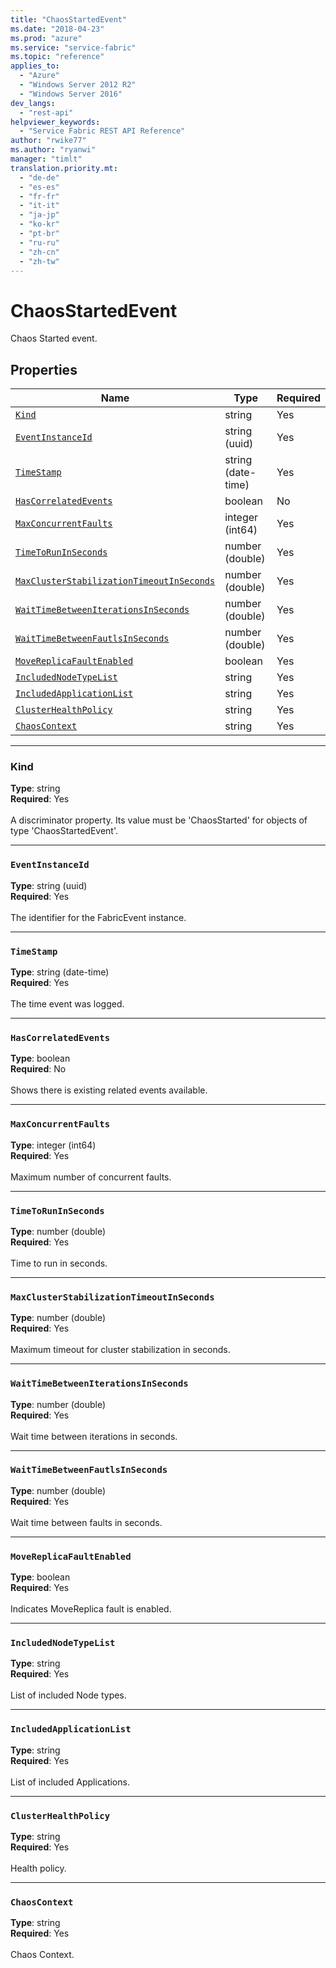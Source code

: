 ```yaml
---
title: "ChaosStartedEvent"
ms.date: "2018-04-23"
ms.prod: "azure"
ms.service: "service-fabric"
ms.topic: "reference"
applies_to: 
  - "Azure"
  - "Windows Server 2012 R2"
  - "Windows Server 2016"
dev_langs: 
  - "rest-api"
helpviewer_keywords: 
  - "Service Fabric REST API Reference"
author: "rwike77"
ms.author: "ryanwi"
manager: "timlt"
translation.priority.mt: 
  - "de-de"
  - "es-es"
  - "fr-fr"
  - "it-it"
  - "ja-jp"
  - "ko-kr"
  - "pt-br"
  - "ru-ru"
  - "zh-cn"
  - "zh-tw"
---
```

# ChaosStartedEvent

Chaos Started event.

## Properties
| Name | Type | Required |
| --- | --- | --- |
| [`Kind`](#kind) | string | Yes |
| [`EventInstanceId`](#eventinstanceid) | string (uuid) | Yes |
| [`TimeStamp`](#timestamp) | string (date-time) | Yes |
| [`HasCorrelatedEvents`](#hascorrelatedevents) | boolean | No |
| [`MaxConcurrentFaults`](#maxconcurrentfaults) | integer (int64) | Yes |
| [`TimeToRunInSeconds`](#timetoruninseconds) | number (double) | Yes |
| [`MaxClusterStabilizationTimeoutInSeconds`](#maxclusterstabilizationtimeoutinseconds) | number (double) | Yes |
| [`WaitTimeBetweenIterationsInSeconds`](#waittimebetweeniterationsinseconds) | number (double) | Yes |
| [`WaitTimeBetweenFautlsInSeconds`](#waittimebetweenfautlsinseconds) | number (double) | Yes |
| [`MoveReplicaFaultEnabled`](#movereplicafaultenabled) | boolean | Yes |
| [`IncludedNodeTypeList`](#includednodetypelist) | string | Yes |
| [`IncludedApplicationList`](#includedapplicationlist) | string | Yes |
| [`ClusterHealthPolicy`](#clusterhealthpolicy) | string | Yes |
| [`ChaosContext`](#chaoscontext) | string | Yes |

____
### Kind
__Type__: string <br/>
__Required__: Yes <br/>
<br/>
A discriminator property. Its value must be 'ChaosStarted' for objects of type 'ChaosStartedEvent'.

____
### `EventInstanceId`
__Type__: string (uuid) <br/>
__Required__: Yes<br/>
<br/>
The identifier for the FabricEvent instance.

____
### `TimeStamp`
__Type__: string (date-time) <br/>
__Required__: Yes<br/>
<br/>
The time event was logged.

____
### `HasCorrelatedEvents`
__Type__: boolean <br/>
__Required__: No<br/>
<br/>
Shows there is existing related events available.

____
### `MaxConcurrentFaults`
__Type__: integer (int64) <br/>
__Required__: Yes<br/>
<br/>
Maximum number of concurrent faults.

____
### `TimeToRunInSeconds`
__Type__: number (double) <br/>
__Required__: Yes<br/>
<br/>
Time to run in seconds.

____
### `MaxClusterStabilizationTimeoutInSeconds`
__Type__: number (double) <br/>
__Required__: Yes<br/>
<br/>
Maximum timeout for cluster stabilization in seconds.

____
### `WaitTimeBetweenIterationsInSeconds`
__Type__: number (double) <br/>
__Required__: Yes<br/>
<br/>
Wait time between iterations in seconds.

____
### `WaitTimeBetweenFautlsInSeconds`
__Type__: number (double) <br/>
__Required__: Yes<br/>
<br/>
Wait time between faults in seconds.

____
### `MoveReplicaFaultEnabled`
__Type__: boolean <br/>
__Required__: Yes<br/>
<br/>
Indicates MoveReplica fault is enabled.

____
### `IncludedNodeTypeList`
__Type__: string <br/>
__Required__: Yes<br/>
<br/>
List of included Node types.

____
### `IncludedApplicationList`
__Type__: string <br/>
__Required__: Yes<br/>
<br/>
List of included Applications.

____
### `ClusterHealthPolicy`
__Type__: string <br/>
__Required__: Yes<br/>
<br/>
Health policy.

____
### `ChaosContext`
__Type__: string <br/>
__Required__: Yes<br/>
<br/>
Chaos Context.
